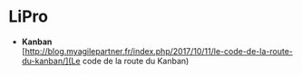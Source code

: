 # LiPro


* **Kanban**   
[http://blog.myagilepartner.fr/index.php/2017/10/11/le-code-de-la-route-du-kanban/](Le code de la route du Kanban)


